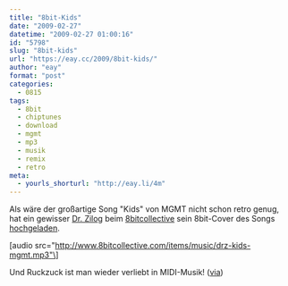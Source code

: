 ```yaml
---
title: "8bit-Kids"
date: "2009-02-27"
datetime: "2009-02-27 01:00:16"
id: "5798"
slug: "8bit-kids"
url: "https://eay.cc/2009/8bit-kids/"
author: "eay"
format: "post"
categories:
  - 0815
tags:
  - 8bit
  - chiptunes
  - download
  - mgmt
  - mp3
  - musik
  - remix
  - retro
meta:
  - yourls_shorturl: "http://eay.li/4m"
---
```


Als wäre der großartige Song "Kids" von MGMT nicht schon retro genug, hat ein gewisser [Dr. Zilog](http://www.8bitcollective.com/members/Dr.+Zilog/) beim [8bitcollective](http://www.8bitcollective.com/) sein 8bit-Cover des Songs [hochgeladen](http://www.8bitcollective.com/music/Dr.+Zilog/Kids+(MGMT+Cover)/).

\[audio src="http://www.8bitcollective.com/items/music/drz-kids-mgmt.mp3"\]

Und Ruckzuck ist man wieder verliebt in MIDI-Musik! ([via](http://waxy.org/links/))
